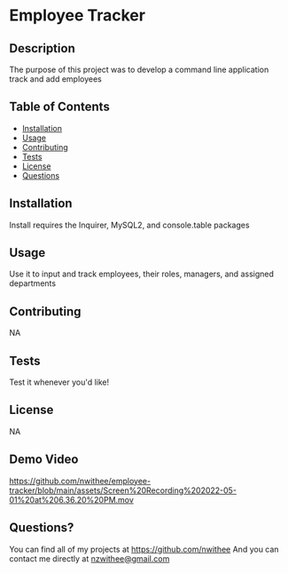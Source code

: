 
  # Employee Tracker

  ## Description
  The purpose of this project was to develop a command line application track and add employees

  ## Table of Contents
  * [Installation](#installation)
  * [Usage](#usage)
  * [Contributing](#contributing)
  * [Tests](#tests)
  * [License](#license)
  * [Questions](#questions)

  ## Installation
  Install requires the Inquirer, MySQL2, and console.table packages
  ## Usage
  Use it to input and track employees, their roles, managers, and assigned departments

  ## Contributing
  NA

  ## Tests
  Test it whenever you'd like!

  ## License
  NA

  ## Demo Video
  https://github.com/nwithee/employee-tracker/blob/main/assets/Screen%20Recording%202022-05-01%20at%206.36.20%20PM.mov
  
  ## Questions?
  You can find all of my projects at https://github.com/nwithee
  And you can contact me directly at nzwithee@gmail.com
